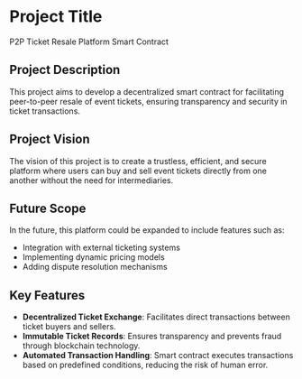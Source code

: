 # Project Title
P2P Ticket Resale Platform Smart Contract

## Project Description
This project aims to develop a decentralized smart contract for facilitating peer-to-peer resale of event tickets, ensuring transparency and security in ticket transactions.

## Project Vision
The vision of this project is to create a trustless, efficient, and secure platform where users can buy and sell event tickets directly from one another without the need for intermediaries.

## Future Scope
In the future, this platform could be expanded to include features such as:
- Integration with external ticketing systems
- Implementing dynamic pricing models
- Adding dispute resolution mechanisms

## Key Features
- **Decentralized Ticket Exchange**: Facilitates direct transactions between ticket buyers and sellers.
- **Immutable Ticket Records**: Ensures transparency and prevents fraud through blockchain technology.
- **Automated Transaction Handling**: Smart contract executes transactions based on predefined conditions, reducing the risk of human error.

